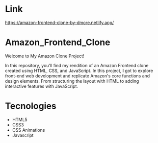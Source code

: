 # Link

https://amazon-frontend-clone-by-dmore.netlify.app/

# Amazon_Frontend_Clone

Welcome to My Amazon Clone Project! 

In this repository, you'll find my rendition of an Amazon Frontend clone created using HTML, CSS, and JavaScript. In this project, I got to explore front-end web development and replicate Amazon's core functions and design elements. From structuring the layout with HTML to adding interactive features with JavaScript.


# Tecnologies
* HTML5
* CSS3
* CSS Animations
* Javascript
